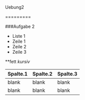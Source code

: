 Uebung2

=========

###Aufgabe 2

* Liste 1
* Zeile 1
* Zeile 2
* Zeile 3

 **fett *kursiv*  

Spalte.1 | Spalte.2 | Spalte.3
------|-------|------
blank | blank | blank
blank | blank | blank
